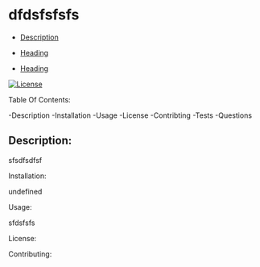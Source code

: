 
  # dfdsfsfsfs
  

- [Description](#description)
  
- [Heading](#heading-1)
   
- [Heading](#heading-2)
 
   

[![License](https://poser.pugx.org/ali-irawan/xtra/license.svg)](https://poser.pugx.org/ali-irawan/xtra/license.svg)

Table Of Contents:

-Description
-Installation
-Usage
-License
-Contribting
-Tests
-Questions

## Description: 

sfsdfsdfsf

Installation: 

undefined

Usage: 

sfdsfsfs

License: 



Contributing:




  